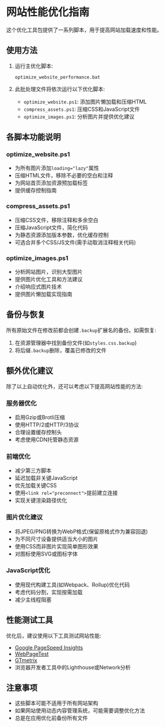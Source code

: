 # 网站性能优化指南

这个优化工具包提供了一系列脚本，用于提高网站加载速度和性能。

## 使用方法

1. 运行主优化脚本:
   ```
   optimize_website_performance.bat
   ```
   
2. 此批处理文件将依次运行以下优化脚本:
   - `optimize_website.ps1`: 添加图片懒加载和压缩HTML
   - `compress_assets.ps1`: 压缩CSS和JavaScript文件
   - `optimize_images.ps1`: 分析图片并提供优化建议

## 各脚本功能说明

### optimize_website.ps1

- 为所有图片添加`loading="lazy"`属性
- 压缩HTML文件，移除不必要的空白和注释
- 为网站首页添加资源预加载标签
- 提供缓存控制指南

### compress_assets.ps1

- 压缩CSS文件，移除注释和多余空白
- 压缩JavaScript文件，简化代码
- 为静态资源添加版本参数，优化缓存控制
- 可选合并多个CSS/JS文件(需手动取消注释相关代码)

### optimize_images.ps1

- 分析网站图片，识别大型图片
- 提供图片优化工具和方法建议
- 介绍响应式图片技术
- 提供图片懒加载实现指南

## 备份与恢复

所有原始文件在修改前都会创建`.backup`扩展名的备份。如需恢复:

1. 在资源管理器中找到备份文件(如`styles.css.backup`)
2. 将后缀`.backup`删除，覆盖已修改的文件

## 额外优化建议

除了以上自动优化外，还可以考虑以下提高网站性能的方法:

### 服务器优化

- 启用Gzip或Brotli压缩
- 使用HTTP/2或HTTP/3协议
- 合理设置缓存控制头
- 考虑使用CDN托管静态资源

### 前端优化

- 减少第三方脚本
- 延迟加载非关键JavaScript
- 优先加载关键CSS
- 使用`<link rel="preconnect">`提前建立连接
- 实现关键渲染路径优化

### 图片优化建议

- 将JPEG/PNG转换为WebP格式(保留原格式作为兼容回退)
- 为不同尺寸设备提供适当大小的图片
- 使用CSS而非图片实现简单图形效果
- 对图标使用SVG或图标字体

### JavaScript优化

- 使用现代构建工具(如Webpack、Rollup)优化代码
- 考虑代码分割，实现按需加载
- 减少主线程阻塞

## 性能测试工具

优化后，建议使用以下工具测试网站性能:

- [Google PageSpeed Insights](https://pagespeed.web.dev/)
- [WebPageTest](https://www.webpagetest.org/)
- [GTmetrix](https://gtmetrix.com/)
- 浏览器开发者工具中的Lighthouse或Network分析

## 注意事项

- 这些脚本可能不适用于所有网站架构
- 如果网站使用动态内容管理系统，可能需要调整优化方法
- 总是在应用优化前备份所有文件 